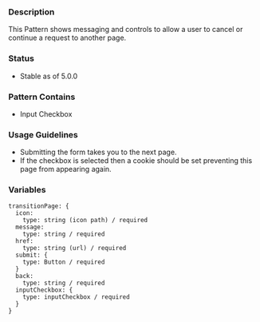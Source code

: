 ### Description
This Pattern shows messaging and controls to allow a user to cancel or continue a request to another page.

### Status
* Stable as of 5.0.0

### Pattern Contains
* Input Checkbox

### Usage Guidelines
* Submitting the form takes you to the next page.
* If the checkbox is selected then a cookie should be set preventing this page from appearing again.

### Variables
~~~
transitionPage: {
  icon: 
    type: string (icon path) / required
  message:
    type: string / required
  href: 
    type: string (url) / required
  submit: {
    type: Button / required
  } 
  back: 
    type: string / required
  inputCheckbox: {
    type: inputCheckbox / required
  }
}
~~~
